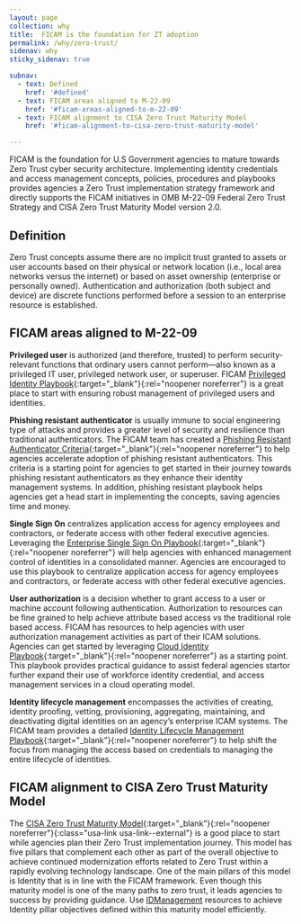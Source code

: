 ```yaml
---
layout: page
collection: why
title:  FICAM is the foundation for ZT adoption
permalink: /why/zero-trust/
sidenav: why
sticky_sidenav: true

subnav:
  - text: Defined
    href: '#defined'
  - text: FICAM areas aligned to M-22-09
    href: '#ficam-areas-aligned-to-m-22-09'
  - text: FICAM alignment to CISA Zero Trust Maturity Model
    href: '#ficam-alignment-to-cisa-zero-trust-maturity-model'

---
```


FICAM is the foundation for U.S Government agencies to mature towards Zero Trust cyber security architecture. Implementing identity credentials and access management concepts, policies, procedures and playbooks provides agencies a Zero Trust implementation strategy framework and directly supports the FICAM initiatives in OMB M-22-09 Federal Zero Trust Strategy and CISA Zero Trust Maturity Model version 2.0. 

## Definition
Zero Trust concepts assume there are no implicit trust granted to assets or user accounts based on their physical or network location (i.e., local area networks versus the internet) or based on asset ownership (enterprise or personally owned). Authentication and authorization (both subject and device) are discrete functions performed before a session to an enterprise resource is established.

## FICAM areas aligned to M-22-09
**Privileged user** is authorized (and therefore, trusted) to perform security-relevant functions that ordinary users cannot perform—also known as a privileged IT user, privileged network user, or superuser. FICAM [Privileged Identity Playbook]({{site.baseurl}}/playbooks/pam/){:target="_blank"}{:rel="noopener noreferrer"} is a great place to start with ensuring robust management of privileged users and identities.

**Phishing resistant authenticator** is usually immune to social engineering type of attacks and provides a greater level of security and resilience than traditional authenticators. The FICAM team has created a [Phishing Resistant Authenticator Criteria]({{site.baseurl}}/vendor/ficampc/){:target="_blank"}{:rel="noopener noreferrer"} to help agencies accelerate adoption of phishing resistant authenticators. This criteria is a starting point for agencies to get started in their journey towards phishing resistant authenticators as they enhance their identity management systems. In addition, phishing resistant playbook helps agencies get a head start in implementing the concepts, saving agencies time and money.

**Single Sign On** centralizes application access for agency employees and contractors, or federate access with other federal executive agencies. Leveraging the [Enterprise Single Sign On Playbook]({{site.baseurl}}/playbooks/sso/){:target="_blank"}{:rel="noopener noreferrer"} will help agencies with enhanced management control of identities in a consolidated manner. Agencies are encouraged to use this playbook to centralize application access for agency employees and contractors, or federate access with other federal executive agencies.

**User authorization** is a decision whether to grant access to a user or machine account following authentication. Authorization to resources can be fine grained to help achieve attribute based access vs the traditional role based access. FICAM has resources to help agencies with user authorization management activities as part of their ICAM solutions. Agencies can get started by leveraging [Cloud Identity Playbook]({{site.baseurl}}/playbooks/cloud/){:target="_blank"}{:rel="noopener noreferrer"} as a starting point. This playbook provides practical guidance to assist federal agencies  startor further expand their use of workforce identity credential, and access management services in a cloud operating model.

**Identity lifecycle management** encompasses the activities of creating, identity proofing, vetting, provisioning, aggregating, maintaining, and deactivating digital identities on an agency’s enterprise ICAM systems. The FICAM team provides a detailed [Identity Lifecycle Management Playbook]({{site.baseurl}}/playbooks/ilm/){:target="_blank"}{:rel="noopener noreferrer"} to help shift the focus from managing the access based on credentials to managing the entire lifecycle of identities.

## FICAM alignment to CISA Zero Trust Maturity Model
The [CISA Zero Trust Maturity Model](https://www.cisa.gov/sites/default/files/2023-04/zero_trust_maturity_model_v2_508.pdf){:target="_blank"}{:rel="noopener noreferrer"}{:class="usa-link usa-link--external"} is a good place to start while agencies plan their Zero Trust implementation journey. This model has five pillars that complement each other as part of the overall objective to achieve continued modernization efforts related to Zero Trust within a rapidly evolving technology landscape. One of the main pillars of this model is Identity that is in line with the FICAM framework. Even though this maturity model is one of the many paths to zero trust, it leads agencies to success by providing guidance. Use [IDManagement]({{site.baseurl}}) resources to achieve Identity pillar objectives defined within this maturity model efficiently.